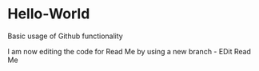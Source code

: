 # Hello-World
Basic usage of Github functionality

I am now editing the code for Read Me by using a new branch - EDit Read Me  

